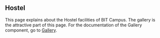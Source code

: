 ## Hostel

This page explains about the Hostel facilities of BIT Campus. The gallery is the attractive part of this page.
For the documentation of the Gallery component, go to [Gallery](../../components/Gallery/ "Gallery").
